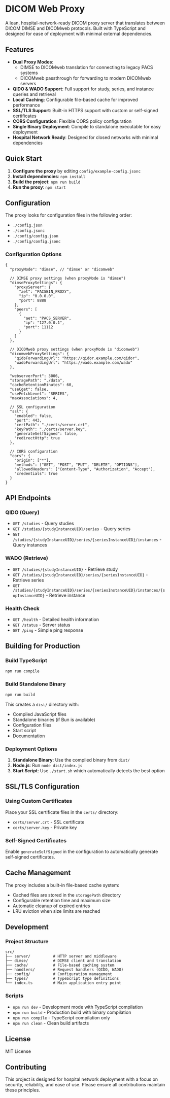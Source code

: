 # DICOM Web Proxy

A lean, hospital-network-ready DICOM proxy server that translates between DICOM DIMSE and DICOMweb protocols. Built with TypeScript and designed for ease of deployment with minimal external dependencies.

## Features

- **Dual Proxy Modes**: 
  - DIMSE to DICOMweb translation for connecting to legacy PACS systems
  - DICOMweb passthrough for forwarding to modern DICOMweb servers
- **QIDO & WADO Support**: Full support for study, series, and instance queries and retrieval
- **Local Caching**: Configurable file-based cache for improved performance
- **SSL/TLS Support**: Built-in HTTPS support with custom or self-signed certificates
- **CORS Configuration**: Flexible CORS policy configuration
- **Single Binary Deployment**: Compile to standalone executable for easy deployment
- **Hospital Network Ready**: Designed for closed networks with minimal dependencies

## Quick Start

1. **Configure the proxy** by editing `config/example-config.jsonc`
2. **Install dependencies**: `npm install`
3. **Build the project**: `npm run build`
4. **Run the proxy**: `npm start`

## Configuration

The proxy looks for configuration files in the following order:
- `./config.json`
- `./config.jsonc`
- `./config/config.json`
- `./config/config.jsonc`

### Configuration Options

```jsonc
{
  "proxyMode": "dimse", // "dimse" or "dicomweb"
  
  // DIMSE proxy settings (when proxyMode is "dimse")
  "dimseProxySettings": {
    "proxyServer": {
      "aet": "PACSBIN_PROXY",
      "ip": "0.0.0.0",
      "port": 8888
    },
    "peers": [
      {
        "aet": "PACS_SERVER",
        "ip": "127.0.0.1",
        "port": 11112
      }
    ]
  },
  
  // DICOMweb proxy settings (when proxyMode is "dicomweb")
  "dicomwebProxySettings": {
    "qidoForwardingUrl": "https://qidor.example.com/qidor",
    "wadoForwardingUrl": "https://wado.example.com/wado"
  },
  
  "webserverPort": 3006,
  "storagePath": "./data",
  "cacheRetentionMinutes": 60,
  "useCget": false,
  "useFetchLevel": "SERIES",
  "maxAssociations": 4,
  
  // SSL configuration
  "ssl": {
    "enabled": false,
    "port": 443,
    "certPath": "./certs/server.crt",
    "keyPath": "./certs/server.key",
    "generateSelfSigned": false,
    "redirectHttp": true
  },
  
  // CORS configuration
  "cors": {
    "origin": ["*"],
    "methods": ["GET", "POST", "PUT", "DELETE", "OPTIONS"],
    "allowedHeaders": ["Content-Type", "Authorization", "Accept"],
    "credentials": true
  }
}
```

## API Endpoints

### QIDO (Query)
- `GET /studies` - Query studies
- `GET /studies/{studyInstanceUID}/series` - Query series
- `GET /studies/{studyInstanceUID}/series/{seriesInstanceUID}/instances` - Query instances

### WADO (Retrieve)
- `GET /studies/{studyInstanceUID}` - Retrieve study
- `GET /studies/{studyInstanceUID}/series/{seriesInstanceUID}` - Retrieve series
- `GET /studies/{studyInstanceUID}/series/{seriesInstanceUID}/instances/{sopInstanceUID}` - Retrieve instance

### Health Check
- `GET /health` - Detailed health information
- `GET /status` - Server status
- `GET /ping` - Simple ping response

## Building for Production

### Build TypeScript
```bash
npm run compile
```

### Build Standalone Binary
```bash
npm run build
```

This creates a `dist/` directory with:
- Compiled JavaScript files
- Standalone binaries (if Bun is available)
- Configuration files
- Start script
- Documentation

### Deployment Options

1. **Standalone Binary**: Use the compiled binary from `dist/`
2. **Node.js**: Run `node dist/index.js`
3. **Start Script**: Use `./start.sh` which automatically detects the best option

## SSL/TLS Configuration

### Using Custom Certificates
Place your SSL certificate files in the `certs/` directory:
- `certs/server.crt` - SSL certificate
- `certs/server.key` - Private key

### Self-Signed Certificates
Enable `generateSelfSigned` in the configuration to automatically generate self-signed certificates.

## Cache Management

The proxy includes a built-in file-based cache system:
- Cached files are stored in the `storagePath` directory
- Configurable retention time and maximum size
- Automatic cleanup of expired entries
- LRU eviction when size limits are reached

## Development

### Project Structure
```
src/
├── server/          # HTTP server and middleware
├── dimse/           # DIMSE client and translation
├── cache/           # File-based caching system
├── handlers/        # Request handlers (QIDO, WADO)
├── config/          # Configuration management
├── types/           # TypeScript type definitions
└── index.ts         # Main application entry point
```

### Scripts
- `npm run dev` - Development mode with TypeScript compilation
- `npm run build` - Production build with binary compilation
- `npm run compile` - TypeScript compilation only
- `npm run clean` - Clean build artifacts

## License

MIT License

## Contributing

This project is designed for hospital network deployment with a focus on security, reliability, and ease of use. Please ensure all contributions maintain these principles.